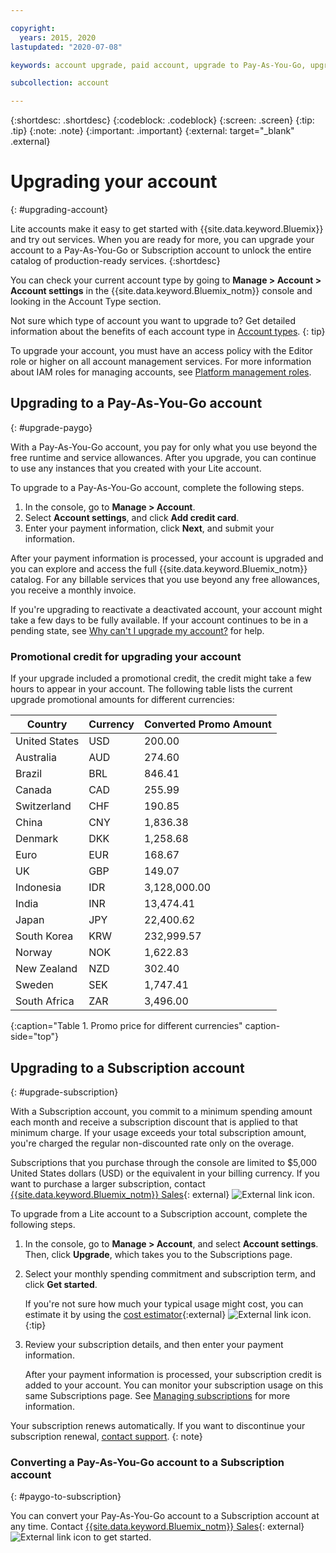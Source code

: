 ```yaml
---

copyright:
  years: 2015, 2020
lastupdated: "2020-07-08"

keywords: account upgrade, paid account, upgrade to Pay-As-You-Go, upgrade to Subscription, upgrade my account

subcollection: account

---
```


{:shortdesc: .shortdesc}
{:codeblock: .codeblock}
{:screen: .screen}
{:tip: .tip}
{:note: .note}
{:important: .important}
{:external: target="_blank" .external}

# Upgrading your account
{: #upgrading-account}

Lite accounts make it easy to get started with {{site.data.keyword.Bluemix}} and try out services. When you are ready for more, you can upgrade your account to a Pay-As-You-Go or Subscription account to unlock the entire catalog of production-ready services.
{:shortdesc}

You can check your current account type by going to **Manage > Account > Account settings** in the {{site.data.keyword.Bluemix_notm}} console and looking in the Account Type section.

Not sure which type of account you want to upgrade to? Get detailed information about the benefits of each account type in [Account types](/docs/account?topic=account-accounts).
{: tip}

To upgrade your account, you must have an access policy with the Editor role or higher on all account management services. For more information about IAM roles for managing accounts, see [Platform management roles](/docs/account?topic=account-userroles#platformroles).

## Upgrading to a Pay-As-You-Go account
{: #upgrade-paygo}

With a Pay-As-You-Go account, you pay for only what you use beyond the free runtime and service allowances. After you upgrade, you can continue to use any instances that you created with your Lite account.

To upgrade to a Pay-As-You-Go account, complete the following steps.
1. In the console, go to **Manage > Account**.
1. Select **Account settings**, and click **Add credit card**.
1. Enter your payment information, click **Next**, and submit your information.


After your payment information is processed, your account is upgraded and you can explore and access the full {{site.data.keyword.Bluemix_notm}} catalog. For any billable services that you use beyond any free allowances, you receive a monthly invoice. 

If you're upgrading to reactivate a deactivated account, your account might take a few days to be fully available. If your account continues to be in a pending state, see [Why can't I upgrade my account?](/docs/account?topic=account-ts_upgrade_cc) for help.

### Promotional credit for upgrading your account 
If your upgrade included a promotional credit, the credit might take a few hours to appear in your account. The following table lists the current upgrade promotional amounts for different currencies: 


| Country | Currency   | Converted Promo Amount |
|---------------|-------------|----------------|
|United States  | USD  | 200.00 |
|Australia  |	AUD  | 274.60 |
|Brazil  |	BRL  |846.41 |
|Canada  |	CAD  |255.99 |
|Switzerland  | CHF  | 190.85 |
|China  |	CNY  |1,836.38 |
|Denmark  | DKK  | 1,258.68|
|Euro  | EUR  | 168.67  |
|UK  |	GBP  | 149.07 |
|Indonesia  | IDR  | 3,128,000.00
|India  |	INR  |13,474.41 |
|Japan  | JPY  | 22,400.62 |
|South Korea  |	KRW  | 232,999.57 |
|Norway  | NOK  | 1,622.83 |
|New Zealand  | NZD  | 302.40 |
|Sweden  | SEK  | 1,747.41|
|South Africa  | ZAR  | 3,496.00 |

{:caption="Table 1. Promo price for different currencies" caption-side="top"}

## Upgrading to a Subscription account
{: #upgrade-subscription}

With a Subscription account, you commit to a minimum spending amount each month and receive a subscription discount that is applied to that minimum charge. If your usage exceeds your total subscription amount, you're charged the regular non-discounted rate only on the overage.

Subscriptions that you purchase through the console are limited to $5,000 United States dollars (USD) or the equivalent in your billing currency. If you want to purchase a larger subscription, contact [{{site.data.keyword.Bluemix_notm}} Sales](https://cloud.ibm.com/catalog?contactmodule){: external} ![External link icon](../icons/launch-glyph.svg).

To upgrade from a Lite account to a Subscription account, complete the following steps.
1. In the console, go to **Manage > Account**, and select **Account settings**. Then, click **Upgrade**, which takes you to the Subscriptions page.
1. Select your monthly spending commitment and subscription term, and click **Get started**.

   If you're not sure how much your typical usage might cost, you can estimate it by using the [cost estimator](https://{DomainName}/estimator/review){:external} ![External link icon](../icons/launch-glyph.svg "External link icon").
   {:tip}
1. Review your subscription details, and then enter your payment information.

   After your payment information is processed, your subscription credit is added to your account. You can monitor your subscription usage on this same Subscriptions page. See [Managing subscriptions](/docs/billing-usage?topic=billing-usage-subscriptions) for more information.

Your subscription renews automatically. If you want to discontinue your subscription renewal, [contact support](https://{DomainName}/unifiedsupport/supportcenter).
{: note}

### Converting a Pay-As-You-Go account to a Subscription account
{: #paygo-to-subscription}

You can convert your Pay-As-You-Go account to a Subscription account at any time. Contact [{{site.data.keyword.Bluemix_notm}} Sales](https://cloud.ibm.com/catalog?contactmodule){: external} ![External link icon](../icons/launch-glyph.svg) to get started.
